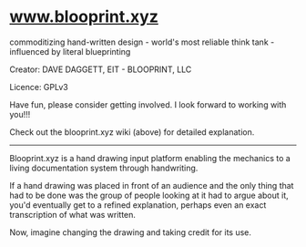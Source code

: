 # www.blooprint.xyz
commoditizing hand-written design - world's most reliable think tank - influenced by literal blueprinting

Creator:	DAVE DAGGETT, EIT - BLOOPRINT, LLC

Licence:	GPLv3

Have fun, please consider getting involved.  I look forward to working with you!!!

Check out the blooprint.xyz wiki (above) for detailed explanation.
____________________________________________________________________________

Blooprint.xyz is a hand drawing input platform enabling the mechanics to a living documentation system through handwriting.

If a hand drawing was placed in front of an audience and the only thing that had to be done was the group of people looking at it had to argue about it, you'd eventually get to a refined explanation, perhaps even an exact transcription of what was written.

Now, imagine changing the drawing and taking credit for its use.

